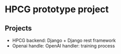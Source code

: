 # HPCG prototype project

## Projects

- HPCG backend: Django + Django rest framework
- Openai handle: OpenAI handler: training process
